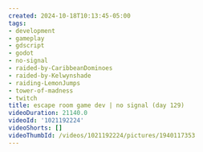 ```yaml
---
created: 2024-10-18T10:13:45-05:00
tags:
- development
- gameplay
- gdscript
- godot
- no-signal
- raided-by-CaribbeanDominoes
- raided-by-Kelwynshade
- raiding-LemonJumps
- tower-of-madness
- twitch
title: escape room game dev | no signal (day 129)
videoDuration: 21140.0
videoId: '1021192224'
videoShorts: []
videoThumbId: /videos/1021192224/pictures/1940117353
---
```

